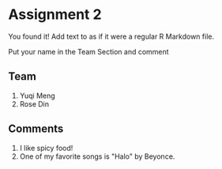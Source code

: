 # Assignment 2

You found it!  Add text to as if it were a regular R Markdown file.

Put your name in the Team Section and comment

## Team
1. Yuqi Meng
2. Rose Din


## Comments
1. I like spicy food!
2. One of my favorite songs is "Halo" by Beyonce.

